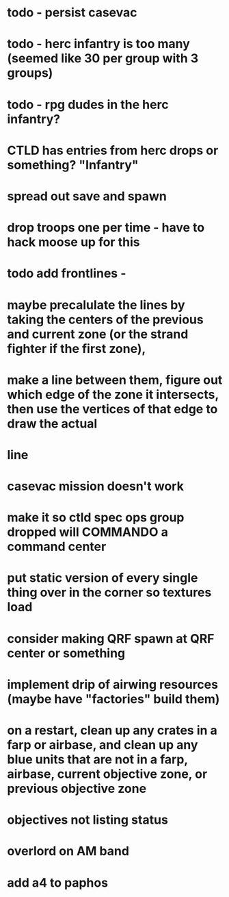 # todo - persist casevac
# todo - herc infantry is too many (seemed like 30 per group with 3 groups)
# todo - rpg dudes in the herc infantry?
# CTLD has entries from herc drops or something? "Infantry"

# spread out save and spawn

# drop troops one per time - have to hack moose up for this
# todo add frontlines -
# maybe precalulate the lines by taking the centers of the previous and current zone (or the strand fighter if the first zone),
# make a line between them, figure out which edge of the zone it intersects, then use the vertices of that edge to draw the actual
# line

# casevac mission doesn't work
# make it so ctld spec ops group dropped will COMMANDO a command center
# put static version of every single thing over in the corner so textures load
# consider making QRF spawn at QRF center or something
# implement drip of airwing resources (maybe have "factories" build them)
# on a restart, clean up any crates in a farp or airbase, and clean up any blue units that are not in a farp, airbase, current objective zone, or previous objective zone
# objectives not listing status

# overlord on AM band
# add a4 to paphos